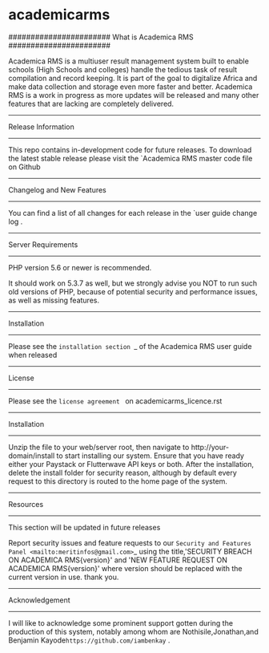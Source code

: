 # academicarms

#######################
What is Academica RMS
#######################

Academica RMS is a multiuser result management system built to enable schools
(High Schools and colleges) handle the tedious task of result compilation and 
record keeping. It is part of the goal to digitalize Africa and make data 
collection and storage even more faster and better. Academica RMS is a work in
progress as more updates will be released and many other features that are lacking
are completely delivered. 

*******************
Release Information
*******************

This repo contains in-development code for future releases. To download the
latest stable release please visit the `Academica RMS master code file on
Github

**************************
Changelog and New Features
**************************

You can find a list of all changes for each release in the `user
guide change log .

*******************
Server Requirements
*******************

PHP version 5.6 or newer is recommended.

It should work on 5.3.7 as well, but we strongly advise you NOT to run
such old versions of PHP, because of potential security and performance
issues, as well as missing features.

************
Installation
************

Please see the `installation section `_
of the Academica RMS user guide when released

*******
License
*******

Please see the `license agreement ` on academicarms_licence.rst

*******
Installation
*******
Unzip the file to your web/server root, then navigate to 
http://your-domain/install to start installing our system. 
Ensure that you have ready either your Paystack or Flutterwave
API keys or both. After the installation, delete the install folder 
for security reason, although by default every request to this directory
is routed to the home page of the system.

*********
Resources
*********
This section will be updated in future releases

Report security issues and feature requests to our `Security and Features Panel <mailto:meritinfos@gmail.com>`_
using the title,'SECURITY BREACH ON ACADEMICA RMS{version}' and 'NEW FEATURE REQUEST ON ACADEMICA 
RMS{version}' where version should be replaced with the  current version in use.
thank you.
***************
Acknowledgement
***************

I will like to acknowledge some prominent support gotten during the production of this
system, notably among whom are Nothisile,Jonathan,and Benjamin Kayode`https://github.com/iambenkay` .
